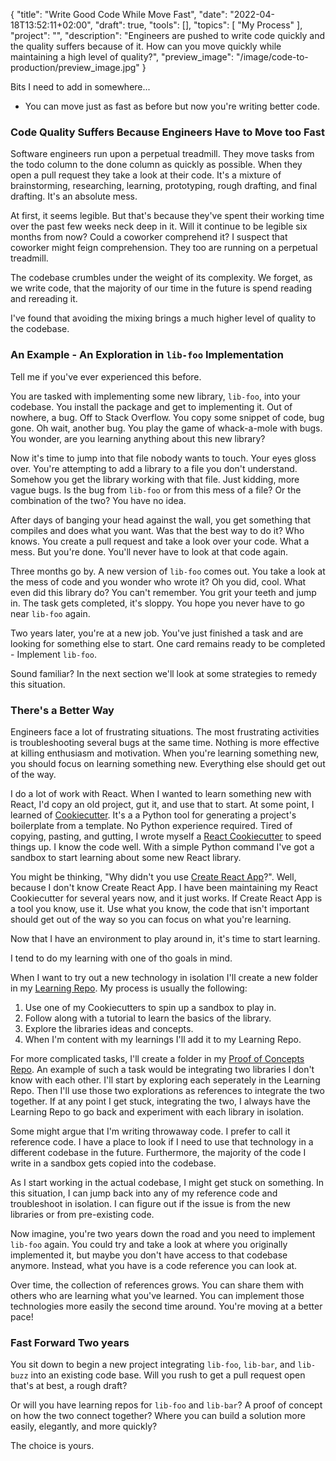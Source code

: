 {
 "title": "Write Good Code While Move Fast",
 "date": "2022-04-18T13:52:11+02:00",
 "draft": true,
 "tools": [],
 "topics": [
 "My Process"
 ],
 "project": "",
 "description": "Engineers are pushed to write code quickly and the quality suffers because of it. How can you move quickly while maintaining a high level of quality?",
 "preview_image": "/image/code-to-production/preview_image.jpg"
}

<!-- What are your three yeses? (Readers should nod their head yes to the headline, subheading, and first sentence.)


-->

<!-- Where to Post
 - /r/learnprogramming
 - /r/??
 - My blog
 - DEPT's blog

 -->

 <!-- Keywords
 
 -->

Bits I need to add in somewhere...
- You can move just as fast as before but now you're writing better code.


### Code Quality Suffers Because Engineers Have to Move too Fast

Software engineers run upon a perpetual treadmill. They move tasks from the todo column to the done column as quickly as possible. When they open a pull request they take a look at their code. It's a mixture of brainstorming, researching, learning, prototyping, rough drafting, and final drafting. It's an absolute mess.

At first, it seems legible. But that's because they've spent their working time over the past few weeks neck deep in it. Will it continue to be legible six months from now? Could a coworker comprehend it? I suspect that coworker might feign comprehension. They too are running on a perpetual treadmill.

The codebase crumbles under the weight of its complexity. We forget, as we write code, that the majority of our time in the future is spend reading and rereading it.

I've found that avoiding the mixing brings a much higher level of quality to the codebase. 

### An Example - An Exploration in `lib-foo` Implementation

Tell me if you've ever experienced this before.

You are tasked with implementing some new library, `lib-foo`, into your codebase. You install the package and get to implementing it. Out of nowhere, a bug. Off to Stack Overflow. You copy some snippet of code, bug gone. Oh wait, another bug. You play the game of whack-a-mole with bugs. You wonder, are you learning anything about this new library?

Now it's time to jump into that file nobody wants to touch. Your eyes gloss over. You're attempting to add a library to a file you don't understand. Somehow you get the library working with that file. Just kidding, more vague bugs. Is the bug from `lib-foo` or from this mess of a file? Or the combination of the two? You have no idea.

After days of banging your head against the wall, you get something that compiles and does what you want. Was that the best way to do it? Who knows. You create a pull request and take a look over your code. What a mess. But you're done. You'll never have to look at that code again.

Three months go by. A new version of `lib-foo` comes out. You take a look at the mess of code and you wonder who wrote it? Oh you did, cool. What even did this library do? You can't remember. You grit your teeth and jump in. The task gets completed, it's sloppy. You hope you never have to go near `lib-foo` again. 

Two years later, you're at a new job. You've just finished a task and are looking for something else to start. One card remains ready to be completed - Implement `lib-foo`. 

Sound familiar? In the next section we'll look at some strategies to remedy this situation.

### There's a Better Way

Engineers face a lot of frustrating situations. The most frustrating activities is troubleshooting several bugs at the same time.
Nothing is more effective at killing enthusiasm and motivation. When you're learning something new, you should focus on learning something new. Everything else should get out of the way.

I do a lot of work with React. When I wanted to learn something new with React, I'd copy an old project, gut it, and use that to start. At some point, I learned of [Cookiecutter](https://github.com/cookiecutter/cookiecutter). It's a a Python tool for generating a project's boilerplate from a template. No Python experience required. Tired of copying, pasting, and gutting, I wrote myself a [React Cookiecutter](https://github.com/TravisBumgarner/cookiecutter-react) to speed things up. I know the code well. With a simple Python command I've got a sandbox to start learning about some new React library.

You might be thinking, "Why didn't you use [Create React App](https://create-react-app.dev/)?". Well, because I don't know Create React App. I have been maintaining my React Cookiecutter for several years now, and it just works. If Create React App is a tool you know, use it. Use what you know, the code that isn't important should get out of the way so you can focus on what you're learning. 

Now that I have an environment to play around in, it's time to start learning. 

I tend to do my learning with one of tho goals in mind.

When I want to try out a new technology in isolation I'll create a new folder in my [Learning Repo](https://github.com/TravisBumgarner/learning/tree/master/archives). My process is usually the following: 

1. Use one of my Cookiecutters to spin up a sandbox to play in.
2. Follow along with a tutorial to learn the basics of the library.
3. Explore the libraries ideas and concepts.
4. When I'm content with my learnings I'll add it to my Learning Repo.

For more complicated tasks, I'll create a folder in my [Proof of Concepts Repo](https://github.com/TravisBumgarner/proof-of-concepts). An example of such a task would be integrating two libraries I don't know with each other. I'll start by exploring each seperately in the Learning Repo. Then I'll use those two explorations as references to integrate the two together. If at any point I get stuck, integrating the two, I always have the Learning Repo to go back and experiment with each library in isolation. 

Some might argue that I'm writing throwaway code. I prefer to call it reference code. I have a place to look if I need to use that technology in a different codebase in the future. Furthermore, the majority of the code I write in a sandbox gets copied into the codebase. 

As I start working in the actual codebase, I might get stuck on something. In this situation, I can jump back into any of my reference code and troubleshoot in isolation. I can figure out if the issue is from the new libraries or from pre-existing code. 

Now imagine, you're two years down the road and you need to implement `lib-foo` again. You could try and take a look at where you originally implemented it, but maybe you don't have access to that codebase anymore. Instead, what you have is a code reference you can look at. 

Over time, the collection of references grows. You can share them with others who are learning what you've learned. You can implement those technologies more easily the second time around. You're moving at a better pace!

### Fast Forward Two years

You sit down to begin a new project integrating `lib-foo`, `lib-bar`, and `lib-buzz` into an existing code base. Will you rush to get a pull request open that's at best, a rough draft?

Or will you have learning repos for `lib-foo` and `lib-bar`? A proof of concept on how the two connect together? Where you can build a solution more easily, elegantly, and more quickly? 

The choice is yours.


